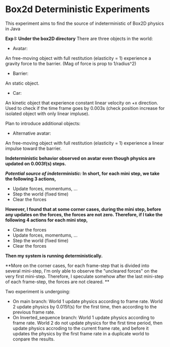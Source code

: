 ﻿# Box2d Deterministic Experiments
 
This experiment aims to find the source of indeterministic of Box2D physics in Java

**Exp I: Under the box2D directory**
There are three objects in the world: 
- Avatar:

An free-moving object with full restitution (elasticity = 1) experience a gravity force to the barrier. (Mag of force is prop to 1/radius^2)
- Barrier:

An static object.
- Car:

An kinetic object that experience constant linear velocity on +x direction. 
Used to check if the time frame goes by 0.003s (check position increase for isolated object with only linear impluse).

Plan to introduce additional objects:
- Alternative avatar:

An free-moving object with full restitution (elasticity = 1) experience a linear impulse toward the barrier. 

**Indeterministic behavior observed on avatar even though physics are updated on 0.003f(s) steps.**

_**Potential source of indeterministic:**_
**In short, for each mini step, we take the following 3 actions,**
- Update forces, momentums, ...
- Step the world (fixed time)
- Clear the forces

**However, I found that at some corner cases, during the mini step, before any updates on the forces, the forces are not zero. Therefore, if I take the following 4 actions for each mini step,**
- Clear the forces
- Update forces, momentums, ...
- Step the world (fixed time)
- Clear the forces

**Then my system is running deterministically.**

**More on the corner cases, for each frame-step that is divided into several mini-step, I'm only able to observe the "uncleared forces" on the very first mini-step. Therefore, I speculate somehow after the last mini-step of each frame-step, the forces are not cleared. **

Two experiment is undergoing:
- On main branch:
World 1 update physics according to frame rate.
World 2 update physics by 0.015f(s) for the first time, then according to the previous frame rate.
- On Inverted_sequence branch:
World 1 update physics according to frame rate.
World 2 do not update physics for the first time period, then update physics accroding to the current frame rate, and before it updates the physics by the first frame rate in a duplicate world to conpare the results.



